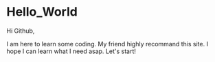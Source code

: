 # Hello_World

Hi Github,

I am here to learn some coding. My friend highly recommand this site. I hope I can learn what I need asap. Let's start!
